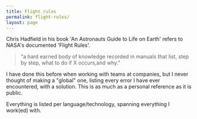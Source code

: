 ```yaml
---
title: Flight rules
permalink: flight-rules/
layout: page
---
```

Chris Hadfield in his book 'An Astronauts Guide to Life on Earth' refers to NASA's documented 'Flight Rules'.

<blockquote class="quote quote--left">
"a hard earned body of knowledge recorded in manuals that list, step by step, what to do if X occurs,and why."
</blockquote>
I have done this before when working with teams at companies, but I never thought of making a "global" one, listing every error I have ever encountered, with a solution. This is as much as a personal reference as it is public.

Everything is listed per language/technology, spanning everything I work(ed) with.